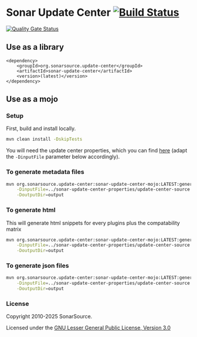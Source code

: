 # Sonar Update Center [![Build Status](https://github.com/SonarSource/sonar-update-center/actions/workflows/build.yml/badge.svg?branch=master)](https://github.com/SonarSource/sonar-update-center/actions/workflows/build.yml)
[![Quality Gate Status](https://next.sonarqube.com/sonarqube/api/project_badges/measure?project=org.sonarsource.update-center%3Asonar-update-center&metric=alert_status)](https://next.sonarqube.com/sonarqube/dashboard?id=org.sonarsource.update-center%3Asonar-update-center)

## Use as a library

```
<dependency>
    <groupId>org.sonarsource.update-center</groupId>
    <artifactId>sonar-update-center</artifactId>
    <version>(latest)</version>
</dependency>
```

## Use as a mojo

### Setup

First, build and install locally.

```bash
mvn clean install -DskipTests
```

You will need the update center properties, which you can find [here](https://github.com/SonarSource/sonar-update-center-properties/) (adapt the `-DinputFile` parameter below accordingly).

### To generate metadata files

```bash
mvn org.sonarsource.update-center:sonar-update-center-mojo:LATEST:generate-metadata \
    -DinputFile=../sonar-update-center-properties/update-center-source.properties \
    -DoutputDir=output
```

### To generate html

This will generate html snippets for every plugins plus the compatability matrix

```bash
mvn org.sonarsource.update-center:sonar-update-center-mojo:LATEST:generate-html \
    -DinputFile=../sonar-update-center-properties/update-center-source.properties \
    -DoutputDir=output
```

### To generate json files

```bash
mvn org.sonarsource.update-center:sonar-update-center-mojo:LATEST:generate-json \
    -DinputFile=../sonar-update-center-properties/update-center-source.properties \
    -DoutputDir=output
```

### License

Copyright 2010-2025 SonarSource.

Licensed under the [GNU Lesser General Public License, Version 3.0](http://www.gnu.org/licenses/lgpl.txt)
